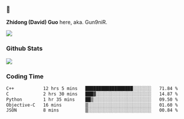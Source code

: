 ### 👋 

**Zhidong (David) Guo** here, aka. Gun9niR.

![](https://komarev.com/ghpvc/?username=Gun9niR&label=Total+Views)

### Github Stats

<img src="https://github-readme-stats.vercel.app/api?username=Gun9niR&count_private=true&show_icons=true&theme=vue-dark&hide_title=true">

### Coding Time

<!--START_SECTION:waka-->

```txt
C++           12 hrs 5 mins   ██████████████████░░░░░░░   71.84 %
C             2 hrs 30 mins   ███▓░░░░░░░░░░░░░░░░░░░░░   14.87 %
Python        1 hr 35 mins    ██▒░░░░░░░░░░░░░░░░░░░░░░   09.50 %
Objective-C   16 mins         ▒░░░░░░░░░░░░░░░░░░░░░░░░   01.60 %
JSON          8 mins          ▒░░░░░░░░░░░░░░░░░░░░░░░░   00.84 %
```

<!--END_SECTION:waka-->
